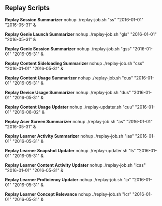 ## Replay Scripts ##

**Replay Session Summarizer**
nohup ./replay-job.sh "ss" "2016-01-01" "2016-05-31" &

**Replay Genie Launch Summarizer**
nohup ./replay-job.sh "gls" "2016-01-01" "2016-05-31" &

**Replay Genie Session Summarizer**
nohup ./replay-job.sh "gss" "2016-01-01" "2016-05-31" &

**Replay Content Sideloading Summarizer**
nohup ./replay-job.sh "css" "2016-01-01" "2016-05-31" &

**Replay Content Usage Summarizer**
nohup ./replay-job.sh "cus" "2016-01-01" "2016-05-31" &

**Replay Device Usage Summarizer**
nohup ./replay-job.sh "dus" "2016-01-01" "2016-05-31" &

**Replay Content Usage Updater**
nohup ./replay-updater.sh "cuu" "2016-01-01" "2016-06-02" &

**Replay Aser Screen Summarizer**
nohup ./replay-job.sh "as" "2016-01-01" "2016-05-31" &

**Replay Learner Activity Summarizer**
nohup ./replay-job.sh "las" "2016-01-01" "2016-05-31" &

**Replay Learner Snapshot Updater**
nohup ./replay-updater.sh "ls" "2016-01-01" "2016-05-31" &

**Replay Learner Content Activity Updater**
nohup ./replay-job.sh "lcas" "2016-01-01" "2016-05-31" &

**Replay Learner Proficiency Updater**
nohup ./replay-job.sh "lp" "2016-01-01" "2016-05-31" &

**Replay Learner Concept Relevance**
nohup ./replay-job.sh "lcr" "2016-01-01" "2016-05-31" &